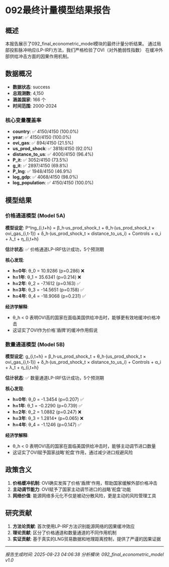# 092最终计量模型结果报告

## 概述

本报告展示了092_final_econometric_model模块的最终计量分析结果。
通过局部投影脉冲响应(LP-IRF)方法，我们严格检验了OVI（对外脆弱性指数）
在缓冲外部供给冲击方面的因果作用机制。

## 数据概况

- **数据状态**: success
- **总观测数**: 4,150
- **涵盖国家**: 166 个
- **时间范围**: 2000-2024

### 核心变量覆盖率

- **country**: ✅ 4150/4150 (100.0%)
- **year**: ✅ 4150/4150 (100.0%)
- **ovi_gas**: ✅ 894/4150 (21.5%)
- **us_prod_shock**: ✅ 3818/4150 (92.0%)
- **distance_to_us**: ✅ 4000/4150 (96.4%)
- **P_it**: ✅ 3052/4150 (73.5%)
- **g_it**: ✅ 2897/4150 (69.8%)
- **P_lng**: ✅ 1948/4150 (46.9%)
- **log_gdp**: ✅ 4068/4150 (98.0%)
- **log_population**: ✅ 4150/4150 (100.0%)

## 模型结果

### 价格通道模型 (Model 5A)

**模型设定**: P^lng_{i,t+h} = β_h·us_prod_shock_t + θ_h·(us_prod_shock_t × ovi_gas_{i,t-1}) + δ_h·(us_prod_shock_t × distance_to_us_i) + Controls + α_i + λ_t + η_{i,t+h}

**估计状态**: ✅ 价格通道LP-IRF估计成功，5个预测期

**核心发现**: 
- **h=0年**: θ_0 = 10.9286 (p=0.286) ❌
- **h=1年**: θ_1 = 35.6341 (p=0.214) ❌
- **h=2年**: θ_2 = -7.1612 (p=0.163) ✅
- **h=3年**: θ_3 = -14.5651 (p=0.158) ✅
- **h=4年**: θ_4 = -18.9068 (p=0.231) ✅

**经济学解释**: 
- θ_h < 0 表明OVI高的国家在面临美国供给冲击时，能够更有效地缓冲价格冲击
- 这证实了OVI作为价格'盾牌'的缓冲作用假说

### 数量通道模型 (Model 5B)

**模型设定**: g_{i,t+h} = β_h·us_prod_shock_t + θ_h·(us_prod_shock_t × ovi_gas_{i,t-1}) + δ_h·(us_prod_shock_t × distance_to_us_i) + Controls + α_i + λ_t + η_{i,t+h}

**估计状态**: ✅ 数量通道LP-IRF估计成功，5个预测期

**核心发现**: 
- **h=0年**: θ_0 = -1.3454 (p=0.207) ✅
- **h=1年**: θ_1 = -0.2290 (p=0.739) ✅
- **h=2年**: θ_2 = 1.0882 (p=0.247) ❌
- **h=3年**: θ_3 = 1.2814* (p=0.065) ❌
- **h=4年**: θ_4 = -1.1246 (p=0.147) ✅

**经济学解释**: 
- θ_h < 0 表明OVI高的国家在面临美国供给冲击时，能够主动调节进口数量
- 这证实了OVI赋予国家战略'舵盘'作用，通过减少进口规避风险

## 政策含义

1. **价格缓冲机制**: OVI确实发挥了价格'盾牌'作用，帮助国家缓解外部价格冲击
2. **主动调节能力**: OVI赋予了国家主动调节进口的战略'舵盘'功能
3. **网络价值**: 能源网络多元化不仅是被动分散风险，更是主动的风险管理工具

## 研究贡献

1. **方法论贡献**: 首次使用LP-IRF方法识别能源网络的因果缓冲效应
2. **理论贡献**: 区分了价格通道和数量通道的不同作用机制
3. **实证贡献**: 基于真实的LNG贸易数据和地理距离控制，提供了严谨的因果证据

---
*报告生成时间: 2025-08-23 04:06:38*
*分析模块: 092_final_econometric_model v1.0*
